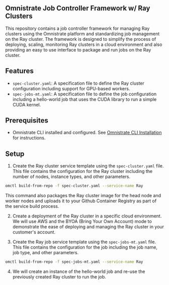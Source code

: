 ## Omnistrate Job Controller Framework w/ Ray Clusters

This repository contains a job controller framework for managing Ray clusters using the Omnistrate platform and standardizing job management on the Ray cluster. The framework is designed to simplify the process of deploying, scaling, monitoring Ray clusters in a cloud environment and also providing an easy to use interface to package and run jobs on the Ray cluster.

## Features
- `spec-cluster.yaml`: A specification file to define the Ray cluster configuration including support for GPU-based workers.
- `spec-jobs-mt.yaml`: A specification file to define the job configuration including a hello-world job that uses the CUDA library to run a simple CUDA kernel.

## Prerequisites
- Omnistrate CLI installed and configured. See [Omnistrate CLI Installation](https://docs.omnistrate.com/getting-started/compose/getting-started-with-ctl/?h=ctl#getting-started-with-omnistrate-ctl) for instructions.

## Setup

1. Create the Ray cluster service template using the `spec-cluster.yaml` file. This file contains the configuration for the Ray cluster including the number of nodes, instance types, and other parameters.

```bash
omctl build-from-repo -f spec-cluster.yaml --service-name Ray
```

This command also packages the Ray cluster image for the head node and worker nodes and uploads it to your Github Container Registry as part of the service build process.

2. Create a deployment of the Ray cluster in a specific cloud environment. We will use AWS and the BYOA (Bring Your Own Account) mode to demonstrate the ease of deploying and managing the Ray cluster in your customer's account.

3. Create the Ray job service template using the `spec-jobs-mt.yaml` file. This file contains the configuration for the job including the job name, job type, and other parameters.

```bash
omctl build-from-repo -f spec-jobs-mt.yaml --service-name Ray
```

4. We will create an instance of the hello-world job and re-use the previously created Ray cluster to run the job.